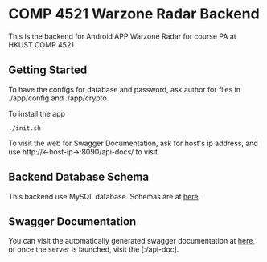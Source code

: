 # COMP 4521 Warzone Radar Backend

This is the backend for Android APP Warzone Radar for course PA at HKUST COMP 4521.

## Getting Started

To have the configs for database and password, ask author for files in ./app/config and ./app/crypto.

To install the app
```{bash}
./init.sh
```

To visit the web for Swagger Documentation, ask for host's ip address, and use http://<-host-ip->:8090/api-docs/ to visit.

## Backend Database Schema

This backend use MySQL database. Schemas are at [here](./archive/warzone_schema.sql).

## Swagger Documentation

You can visit the automatically generated swagger documentation at [here](./swagger-output.json), or once the server is launched, visit the [<domain>:<port>/api-doc]. 

